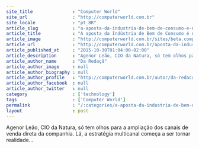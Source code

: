 ```yaml
---
site_title               : "Computer World"
site_url                 : "http://computerworld.com.br"
site_locale              : "pt_BR"
article_slug             : "a-aposta-da-industria-de-bem-de-consumo-e-no-m-commerce"
article_title            : "A aposta da Indústria de Bem de Consumo é no m-commerce"
article_image            : "http://computerworld.com.br/sites/beta.computerworld.com.br/files/news_articles/agenor_leao.jpg"
article_url              : "http://computerworld.com.br/aposta-da-industria-de-bem-de-consumo-e-no-m-commerce"
article_published_at     : "2015-10-30T01:04:00-02:00"
article_description      : "Agenor Leão, CIO da Natura, só tem olhos para a ampliação dos canais de venda direta da companhia. Lá, a estratégia multicanal começa a ser tornar realidade..."
article_author_name      : "Da Redaçã"
article_author_image     : null
article_author_biography : null
article_author_profile   : "http://computerworld.com.br/autor/da-redacao"
article_author_facebook  : null
article_author_twitter   : null
category                 : ['technology']
tags                     : ['Computer World']
permalink                : "/:categories/a-aposta-da-industria-de-bem-de-consumo-e-no-m-commerce/"
layout                   : post
---
```


Agenor Leão, CIO da Natura, só tem olhos para a ampliação dos canais de venda direta da companhia. Lá, a estratégia multicanal começa a ser tornar realidade...

